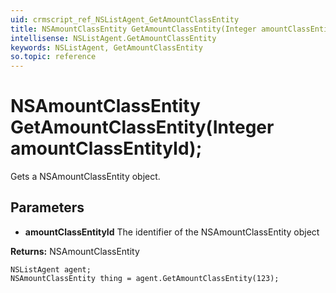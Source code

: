 ```yaml
---
uid: crmscript_ref_NSListAgent_GetAmountClassEntity
title: NSAmountClassEntity GetAmountClassEntity(Integer amountClassEntityId);
intellisense: NSListAgent.GetAmountClassEntity
keywords: NSListAgent, GetAmountClassEntity
so.topic: reference
---
```


# NSAmountClassEntity GetAmountClassEntity(Integer amountClassEntityId);

Gets a NSAmountClassEntity object.

## Parameters

* **amountClassEntityId** The identifier of the NSAmountClassEntity object

**Returns:** NSAmountClassEntity

```crmscript
NSListAgent agent;
NSAmountClassEntity thing = agent.GetAmountClassEntity(123);
```

